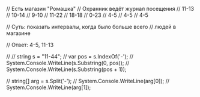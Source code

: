 // Есть магазин "Ромашка"
// Охранник ведёт журнал посещения
// 11-13
// 10-14
// 9-10
// 11-22
// 18-18
// 0-23
// 4-5
// 4-5
// 4-5

// Суть: показать интервалы, когда было больше всего 
// людей в магазине

// Ответ: 4-5, 11-13

//
// string s = "11-44";
// var pos = s.IndexOf('-');
// System.Console.WriteLine(s.Substring(0, pos));
// System.Console.WriteLine(s.Substring(pos + 1));

// string[] arg = s.Split('-');
// System.Console.WriteLine(arg[0]);
// System.Console.WriteLine(arg[1]);